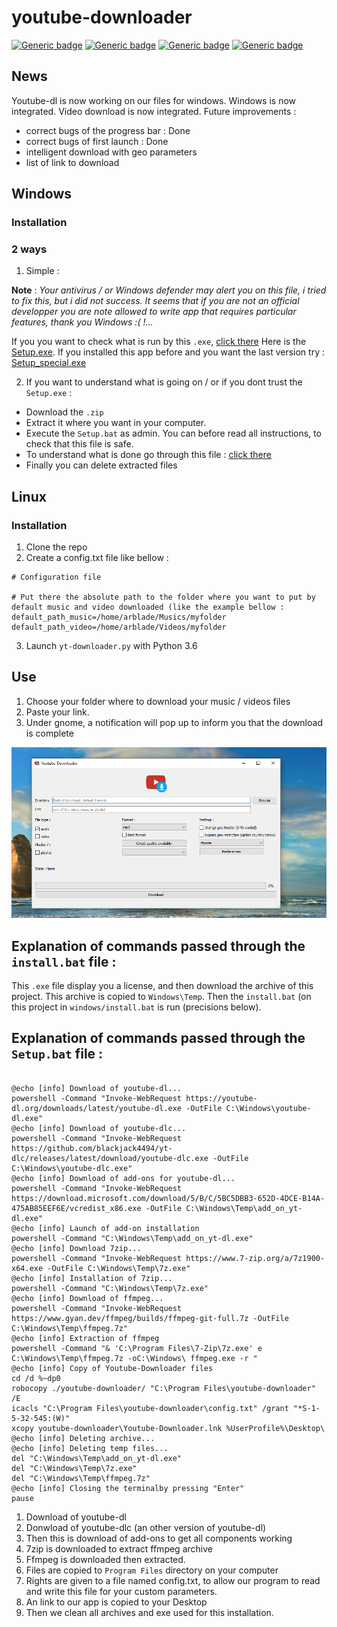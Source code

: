 # youtube-downloader

[![Generic badge](https://img.shields.io/badge/OS-Linux-blue.svg)](https://shields.io/)
[![Generic badge](https://img.shields.io/badge/OS-Windows-blue.svg)](https://shields.io/)
[![Generic badge](https://img.shields.io/badge/Deployment-done-green.svg)](https://shields.io/)
[![Generic badge](https://img.shields.io/badge/License-MIT-green.svg)](https://shields.io/)

## News
Youtube-dl is now working on our files for windows.
Windows is now integrated.
Video download is now integrated.
Future improvements : 
- correct bugs of the progress bar : Done
- correct bugs of first launch : Done
- intelligent download with geo parameters
- list of link to download

## Windows
### Installation 


### 2 ways

1. Simple :

**Note** : *Your antivirus / or Windows defender may alert you on this file, i tried to fix this, but i did not success. It seems that if you are not an official developper you are note allowed to write app that requires particular features, thank you Windows :( !...*

If you you want to check what is run by this `.exe`, [click there](#explanation_exe)
Here is the [Setup.exe](https://github.com/Arblade/youtube-downloader/releases/download/v3.1.2/Setup.exe). If you installed this app before and you want the last version try : [Setup_special.exe](https://github.com/Arblade/youtube-downloader/releases/download/v3.1.2/Setup.exe)

2. If you want to understand what is going on / or if you dont trust the `Setup.exe` :

- Download the `.zip`
- Extract it where you want in your computer.
- Execute the `Setup.bat` as admin. You can before read all instructions, to check that this file is safe.
- To understand what is done go through this file : [click there](#explanation)
- Finally you can delete extracted files

## Linux
### Installation
1. Clone the repo
2. Create a config.txt file like bellow :
```
# Configuration file

# Put there the absolute path to the folder where you want to put by default music and video downloaded (like the example bellow :
default_path_music=/home/arblade/Musics/myfolder
default_path_video=/home/arblade/Videos/myfolder
```
3. Launch `yt-downloader.py` with Python 3.6

## Use 

1. Choose your folder where to download your music / videos files
2. Paste your link.
3. Under gnome, a notification will pop up to inform you that the download is complete



![alt text](assets/yt_downloader_capv3.0.1.PNG)
## <a id="explanation_exe"></a>Explanation of commands passed through the `install.bat` file :

This `.exe` file display you a license, and then download the archive of this project. This archive is copied to `Windows\Temp`. Then the `install.bat` (on this project in  `windows/install.bat` is run (precisions below).

## <a id="explanation"></a>Explanation of commands passed through the `Setup.bat` file :

```batch

@echo [info] Download of youtube-dl...
powershell -Command "Invoke-WebRequest https://youtube-dl.org/downloads/latest/youtube-dl.exe -OutFile C:\Windows\youtube-dl.exe"
@echo [info] Download of youtube-dlc...
powershell -Command "Invoke-WebRequest https://github.com/blackjack4494/yt-dlc/releases/latest/download/youtube-dlc.exe -OutFile C:\Windows\youtube-dlc.exe"
@echo [info] Download of add-ons for youtube-dl...
powershell -Command "Invoke-WebRequest https://download.microsoft.com/download/5/B/C/5BC5DBB3-652D-4DCE-B14A-475AB85EEF6E/vcredist_x86.exe -OutFile C:\Windows\Temp\add_on_yt-dl.exe"
@echo [info] Launch of add-on installation
powershell -Command "C:\Windows\Temp\add_on_yt-dl.exe"
@echo [info] Download 7zip...
powershell -Command "Invoke-WebRequest https://www.7-zip.org/a/7z1900-x64.exe -OutFile C:\Windows\Temp\7z.exe"
@echo [info] Installation of 7zip...
powershell -Command "C:\Windows\Temp\7z.exe"
@echo [info] Download of ffmpeg...
powershell -Command "Invoke-WebRequest https://www.gyan.dev/ffmpeg/builds/ffmpeg-git-full.7z -OutFile C:\Windows\Temp\ffmpeg.7z"
@echo [info] Extraction of ffmpeg
powershell -Command "& 'C:\Program Files\7-Zip\7z.exe' e C:\Windows\Temp\ffmpeg.7z -oC:\Windows\ ffmpeg.exe -r "
@echo [info] Copy of Youtube-Downloader files
cd /d %~dp0
robocopy ./youtube-downloader/ "C:\Program Files\youtube-downloader" /E
icacls "C:\Program Files\youtube-downloader\config.txt" /grant "*S-1-5-32-545:(W)"
xcopy youtube-downloader\Youtube-Downloader.lnk %UserProfile%\Desktop\
@echo [info] Deleting archive...
@echo [info] Deleting temp files...
del "C:\Windows\Temp\add_on_yt-dl.exe"
del "C:\Windows\Temp\7z.exe"
del "C:\Windows\Temp\ffmpeg.7z"
@echo [info] Closing the terminalby pressing "Enter"
pause
```
1. Download of youtube-dl
2. Donwload of youtube-dlc (an other version of youtube-dl)
3. Then this is download of add-ons to get all components working
4. 7zip is downloaded to extract ffmpeg archive
5. Ffmpeg is downloaded then extracted.
6. Files are copied to `Program Files` directory on your computer
7. Rights are given to a file named config.txt, to allow our program to read and write this file for your custom parameters.
8. An link to our app is copied to your Desktop
9. Then we clean all archives and exe used for this installation.

